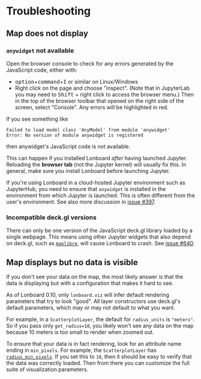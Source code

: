 # Troubleshooting

## Map does not display

### `anywidget` not available

Open the browser console to check for any errors generated by the JavaScript code, either with:

- <kbd>option</kbd>+<kbd>command</kbd>+<kbd>I</kbd> or similar on Linux/Windows
- Right click on the page and choose "inspect". (Note that in JupyterLab you may need to <kbd>Shift</kbd> + right click to access the browser menu.) Then in the top of the browser toolbar that opened on the right side of the screen, select "Console". Any errors will be highlighted in red.

If you see something like

```
Failed to load model class 'AnyModel' from module 'anywidget'
Error: No version of module anywidget is registered
```

then anywidget's JavaScript code is not available.

This can happen if you installed Lonboard _after_ having launched Jupyter. Reloading the **browser tab** (not the Jupyter kernel) will usually fix this. In general, make sure you install Lonboard before launching Jupyter.

If you're using Lonboard in a cloud-hosted Jupyter environment such as JupyterHub, you need to ensure that `anywidget` is installed in the environment from which Jupyter is launched. This is often different from the user's environment. See also more discussion in [issue #397](https://github.com/developmentseed/lonboard/issues/397).

### Incompatible deck.gl versions

There can only be one version of the JavaScript deck.gl library loaded by a single webpage. This means using other Jupyter widgets that also depend on deck.gl, such as [`maplibre`](https://github.com/eodaGmbH/py-maplibregl), will cause Lonboard to crash. See [issue #640](https://github.com/developmentseed/lonboard/issues/640).

## Map displays but no data is visible

If you don't see your data on the map, the most likely answer is that the data is displaying but with a configuration that makes it hard to see.

As of Lonboard 0.10, only `lonboard.viz` will infer default rendering parameters that try to look "good". All layer constructors use deck.gl's default parameters, which may or may not default to what you want.

For example, in a `ScatterplotLayer`, the default for `radius_units` is `"meters"`. So if you pass only `get_radius=10`, you likely won't see any data on the map because 10 meters is too small to render when zoomed out.

To ensure that your data is in fact rendering, look for an attribute name ending in `min_pixels`. For example, the `ScatterplotLayer` has [`radius_min_pixels`](../api/layers/scatterplot-layer/#lonboard.ScatterplotLayer.radius_min_pixels). If you set this to `10`, then it should be easy to verify that the data was correctly loaded. Then from there you can customize the full suite of visualization parameters.
